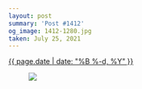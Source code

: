 ```yaml
---
layout: post
summary: 'Post #1412'
og_image: 1412-1280.jpg
taken: July 25, 2021
---
```


<div class="post">
 <time>
  <a href="/1412">
   {{ page.date | date: "%B %-d, %Y" }}
  </a>
 </time>
 <a href="/1412">
  <figure data-taken="7/25/2021">
   <img sizes="(min-width: 700px) 50vw, calc(100vw - 2rem)" src="{{ site.assets_url }}/1412-640.jpg" srcset="{{ site.assets_url }}/1412-320.jpg 320w, {{ site.assets_url }}/1412-640.jpg 640w, {{ site.assets_url }}/1412-960.jpg 960w, {{ site.assets_url }}/1412-1280.jpg 1280w"/>
  </figure>
 </a>
</div>
